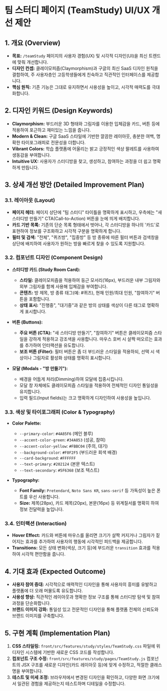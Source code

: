 # 팀 스터디 페이지 (TeamStudy) UI/UX 개선 제안

## 1. 개요 (Overview)

- **목표:** `/teamStudy` 페이지의 사용자 경험(UX) 및 시각적 디자인(UI)을 최신 트렌드에 맞춰 개선합니다.
- **디자인 컨셉:** 클레이모피즘(Claymorphism)과 구글의 최신 SaaS 디자인 원칙을 결합하여, 주 사용자층인 고등학생들에게 친숙하고 직관적인 인터페이스를 제공합니다.
- **핵심 원칙:** 기존 기능은 그대로 유지하면서 사용성을 높이고, 시각적 매력도를 극대화합니다.

## 2. 디자인 키워드 (Design Keywords)

- **Claymorphism:** 부드러운 3D 형태와 그림자를 이용한 입체감을 카드, 버튼 등에 적용하여 포근하고 재미있는 느낌을 줍니다.
- **Modern & Clean:** 구글 SaaS 스타일에 기반한 깔끔한 레이아웃, 충분한 여백, 명확한 타이포그래피로 전문성을 더합니다.
- **Vibrant Colors:** 학습 플랫폼에 어울리는 밝고 긍정적인 색상 팔레트를 사용하여 생동감을 부여합니다.
- **Intuitive UX:** 사용자가 스터디방을 찾고, 생성하고, 참여하는 과정을 더 쉽고 명확하게 만듭니다.

## 3. 상세 개선 방안 (Detailed Improvement Plan)

### 3.1. 레이아웃 (Layout)

- **페이지 헤더:** 페이지 상단에 "팀 스터디" 타이틀을 명확하게 표시하고, 우측에는 "새 스터디방 만들기" CTA(Call-to-Action) 버튼을 눈에 띄게 배치합니다.
- **카드 기반 목록:** 기존의 단순 목록 형태에서 벗어나, 각 스터디방을 하나의 '카드'로 표현하여 정보를 구조화하고 시각적 구분을 명확하게 합니다.
- **필터 및 검색:** "전체", "퀴즈방", "집중방" 등 방 종류에 따른 필터 버튼과 검색창을 상단에 배치하여 사용자가 원하는 방을 빠르게 찾을 수 있도록 지원합니다.

### 3.2. 컴포넌트 디자인 (Component Design)

- **스터디방 카드 (Study Room Card):**
    - **스타일:** 클레이모피즘을 적용하여 둥근 모서리(16px), 부드러운 내부 그림자와 외부 그림자를 함께 사용해 입체감을 부여합니다.
    - **콘텐츠:** 방 제목, 방 종류 태그(예: #퀴즈), 현재 인원/최대 인원, "참여하기" 버튼을 포함합니다.
    - **상태 표시:** "진행중", "대기중"과 같은 방의 상태를 색상이 다른 태그로 명확하게 표시합니다.

- **버튼 (Buttons):**
    - **주요 버튼 (CTA):** "새 스터디방 만들기", "참여하기" 버튼은 클레이모피즘 스타일을 강하게 적용하고 강조색을 사용합니다. 마우스 호버 시 살짝 떠오르는 효과를 추가하여 인터랙션을 유도합니다.
    - **보조 버튼 (Filter):** 필터 버튼은 좀 더 부드러운 스타일을 적용하되, 선택 시 색상이나 그림자로 활성화 상태를 명확히 표시합니다.

- **모달 (Modals - "방 만들기"):**
    - 배경을 어둡게 처리(Dimming)하여 모달에 집중시킵니다.
    - 모달 창 자체에도 클레이모피즘 스타일을 적용하여 전체적인 디자인 통일성을 유지합니다.
    - 입력 필드(Input fields)는 크고 명확하게 디자인하여 사용성을 높입니다.

### 3.3. 색상 및 타이포그래피 (Color & Typography)

- **Color Palette:**
    - `--primary-color`: `#4A85F6` (메인 블루)
    - `--accent-color-green`: `#34A853` (성공, 참여)
    - `--accent-color-yellow`: `#FBBC04` (주의, 대기)
    - `--background-color`: `#F0F2F5` (부드러운 회색 배경)
    - `--card-background`: `#FFFFFF`
    - `--text-primary`: `#202124` (본문 텍스트)
    - `--text-secondary`: `#5F6368` (보조 텍스트)

- **Typography:**
    - **Font Family:** `Pretendard`, `Noto Sans KR`, `sans-serif` 등 가독성이 높은 폰트를 우선 사용합니다.
    - **Size:** 제목(28px), 카드 제목(20px), 본문(16px) 등 위계질서를 명확히 하여 정보 전달력을 높입니다.

### 3.4. 인터랙션 (Interaction)

- **Hover Effect:** 카드와 버튼에 마우스를 올리면 크기가 살짝 커지거나 그림자가 짙어지는 효과를 추가하여 사용자의 행동에 시각적인 피드백을 제공합니다.
- **Transitions:** 모든 상태 변화(색상, 크기 등)에 부드러운 `transition` 효과를 적용하여 시각적 편안함을 줍니다.

## 4. 기대 효과 (Expected Outcome)

- **사용자 참여 증대:** 시각적으로 매력적인 디자인을 통해 사용자의 흥미를 유발하고 플랫폼에 더 오래 머물도록 유도합니다.
- **사용성 향상:** 직관적인 레이아웃과 명확한 정보 구조를 통해 스터디방 탐색 및 참여 과정을 단순화합니다.
- **브랜드 이미지 강화:** 통일성 있고 전문적인 디자인을 통해 플랫폼 전체의 신뢰도와 브랜드 이미지를 구축합니다.

## 5. 구현 계획 (Implementation Plan)

1.  **CSS 스타일링:** `front/src/features/study/styles/TeamStudy.css` 파일에 위 디자인 시스템에 기반한 새로운 CSS 코드를 작성합니다.
2.  **컴포넌트 구조 수정:** `front/src/features/study/pages/TeamStudy.js` 컴포넌트의 JSX 구조를 새로운 디자인(카드 레이아웃 등)에 맞게 수정하고, 적절한 클래스명을 부여합니다.
3.  **테스트 및 미세 조정:** 브라우저에서 변경된 디자인을 확인하고, 다양한 화면 크기에서 일관된 경험을 제공하는지 테스트하며 디테일을 수정합니다.
